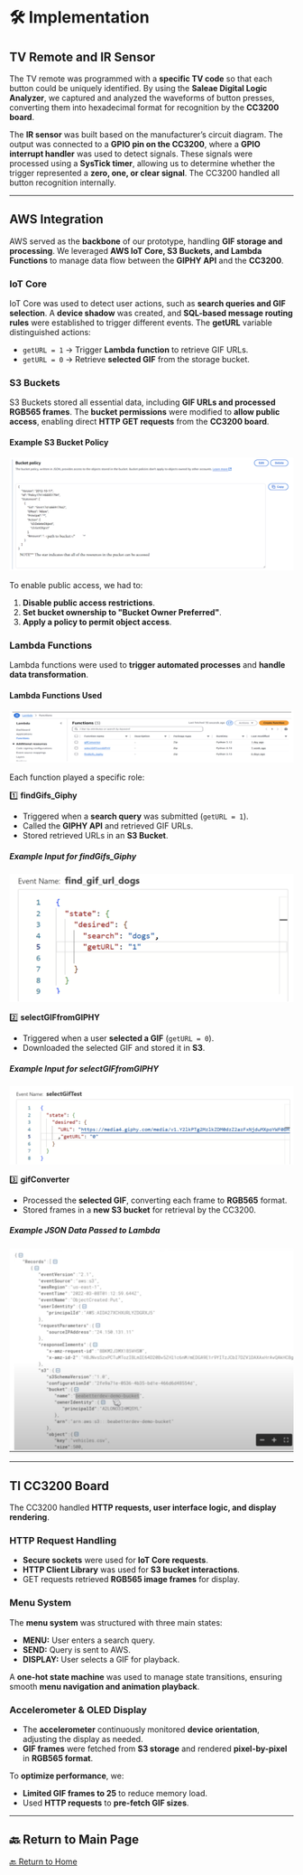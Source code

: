 # 🛠 Implementation

## **TV Remote and IR Sensor**
The TV remote was programmed with a **specific TV code** so that each button could be uniquely identified. By using the **Saleae Digital Logic Analyzer**, we captured and analyzed the waveforms of button presses, converting them into hexadecimal format for recognition by the **CC3200 board**.

The **IR sensor** was built based on the manufacturer’s circuit diagram. The output was connected to a **GPIO pin on the CC3200**, where a **GPIO interrupt handler** was used to detect signals. These signals were processed using a **SysTick timer**, allowing us to determine whether the trigger represented a **zero, one, or clear signal**. The CC3200 handled all button recognition internally.

---

## **AWS Integration**
AWS served as the **backbone** of our prototype, handling **GIF storage and processing**. We leveraged **AWS IoT Core, S3 Buckets, and Lambda Functions** to manage data flow between the **GIPHY API** and the **CC3200**.

### **IoT Core**
IoT Core was used to detect user actions, such as **search queries and GIF selection**. A **device shadow** was created, and **SQL-based message routing rules** were established to trigger different events. The **getURL** variable distinguished actions:
- `getURL = 1` → Trigger **Lambda function** to retrieve GIF URLs.
- `getURL = 0` → Retrieve **selected GIF** from the storage bucket.

### **S3 Buckets**
S3 Buckets stored all essential data, including **GIF URLs and processed RGB565 frames**. The **bucket permissions** were modified to **allow public access**, enabling direct **HTTP GET requests** from the **CC3200 board**.

#### **Example S3 Bucket Policy**
![Bucket Policy](assets/Bucket.png)

To enable public access, we had to:
1. **Disable public access restrictions**.
2. **Set bucket ownership to "Bucket Owner Preferred"**.
3. **Apply a policy to permit object access**.

### **Lambda Functions**
Lambda functions were used to **trigger automated processes** and **handle data transformation**.

#### **Lambda Functions Used**
![Lambda Functions](assets/Lambda.png)

Each function played a specific role:

1️⃣ **findGifs_Giphy**  
- Triggered when a **search query** was submitted (`getURL = 1`).
- Called the **GIPHY API** and retrieved GIF URLs.
- Stored retrieved URLs in an **S3 Bucket**.

##### **Example Input for findGifs_Giphy**
![findGifs_Giphy Event](assets/eventgif.png)

2️⃣ **selectGIFfromGIPHY**  
- Triggered when a user **selected a GIF** (`getURL = 0`).
- Downloaded the selected GIF and stored it in **S3**.

##### **Example Input for selectGIFfromGIPHY**
![selectGIFfromGIPHY Event](assets/selectGIF.png)

3️⃣ **gifConverter**  
- Processed the **selected GIF**, converting each frame to **RGB565** format.
- Stored frames in a **new S3 bucket** for retrieval by the CC3200.

##### **Example JSON Data Passed to Lambda**
![JSON Data](assets/JSON.png)

---

## **TI CC3200 Board**
The CC3200 handled **HTTP requests, user interface logic, and display rendering**.

### **HTTP Request Handling**
- **Secure sockets** were used for **IoT Core requests**.
- **HTTP Client Library** was used for **S3 bucket interactions**.
- GET requests retrieved **RGB565 image frames** for display.

### **Menu System**
The **menu system** was structured with three main states:
- **MENU:** User enters a search query.
- **SEND:** Query is sent to AWS.
- **DISPLAY:** User selects a GIF for playback.

A **one-hot state machine** was used to manage state transitions, ensuring smooth **menu navigation and animation playback**.

### **Accelerometer & OLED Display**
- The **accelerometer** continuously monitored **device orientation**, adjusting the display as needed.
- **GIF frames** were fetched from **S3 storage** and rendered **pixel-by-pixel** in **RGB565 format**.

To **optimize performance**, we:
- **Limited GIF frames to 25** to reduce memory load.
- Used **HTTP requests** to **pre-fetch GIF sizes**.

---

## 🔙 Return to Main Page  
[🔙 Return to Home](index.md)
